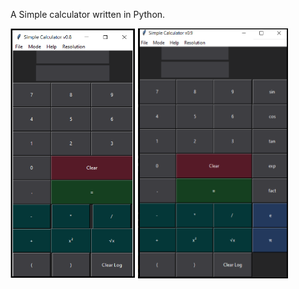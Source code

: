 A Simple calculator written in Python.

<p float="left">

<img title="a title" alt="Alt" src="/Image/Simple_Calculator.png" width="200" height="400">
<img title="a title" alt="Alt" src="/Image/Simple_Calculator_Scientific.png" width="240" height="400">

</p>